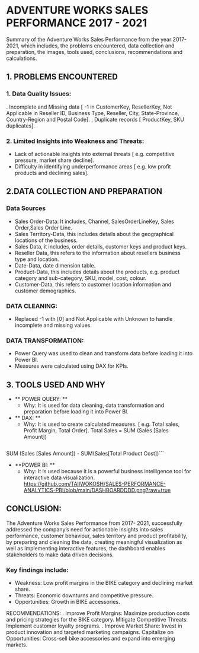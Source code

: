 # ADVENTURE WORKS SALES PERFORMANCE 2017 - 2021
Summary of the Adventure Works Sales Performance from the year 2017- 2021, which includes, the problems encountered, data collection and preparation, the images, tools used, conclusions, recommendations and calculations.
## 1.	PROBLEMS ENCOUNTERED
### 1.	Data Quality Issues:
. Incomplete and Missing data [ -1 in CustomerKey, ResellerKey, Not Applicable in Reseller ID, Business Type, Reseller, City, State-Province, Country-Region and Postal Code].
. Duplicate records [ ProductKey, SKU duplicates].
### 2.	Limited Insights into Weakness and Threats:
- Lack of actionable insights into external threats [ e.g. competitive pressure,                         market share decline].
- Difficulty in identifying underperformance areas [ e.g. low profit products and declining sales].
## 2.DATA COLLECTION AND PREPARATION
### Data Sources
- Sales Order-Data: It includes, Channel, SalesOrderLineKey, Sales Order,Sales Order Line.
- Sales Territory-Data, this includes details about the geographical locations of the business.
- Sales Data, it includes, order details, customer keys and product keys.
- Reseller Data, this refers to the information about resellers business type and location.
- Date-Data, date dimension table.
- Product-Data, this includes details about the products, e.g. product category and sub-category, SKU, model, cost, colour.
- Customer-Data, this refers to customer location information and customer demographics.

### DATA CLEANING:
- Replaced -1 with [0] and Not Applicable with Unknown to handle incomplete and missing values.

### DATA TRANSFORMATION:
- Power Query was used to clean and transform data before loading it into Power BI.
- Measures were calculated using DAX for KPIs.

## 3. TOOLS USED AND WHY
   - ** POWER QUERY: **
      - Why: It is used for data cleaning, data transformation and preparation before loading it into Power BI.
- ** DAX: **
     - Why: It is used to create calculated measures. [ e.g. Total sales, Profit Margin, Total Order]. Total Sales = SUM (Sales [Sales Amount])
       ```          Profit Margin = 
SUM (Sales [Sales Amount]) - SUM(Sales[Total Product Cost])```

- **POWER BI: **
     - Why: It is used because it is a powerful business intelligence tool for interactive data visualization.
 https://github.com/TAIIWOKOSH/SALES-PERFORMANCE-ANALYTICS-PBI/blob/main/DASHBOARDDDD.png?raw=true

## CONCLUSION:
The Adventure Works Sales Performance from 2017- 2021, successfully addressed the company’s need for actionable insights into sales performance, customer behaviour, sales territory and product profitability, by preparing and cleaning the data, creating meaningful visualization as well as implementing interactive features, the dashboard enables stakeholders to make data driven decisions.
### Key findings include: 
-  Weakness: Low profit margins in the BIKE category and declining market share.
-  Threats: Economic downturns and competitive pressure.
- Opportunities: Growth in BIKE accessories.

RECOMMENDATIONS:
. Improve Profit Margins: Maximize production costs and pricing strategies for the BIKE category.
Mitigate Competitive Threats: Implement customer loyalty programs.
. Improve Market Share: Invest in product innovation and targeted marketing campaigns.
Capitalize on Opportunities: Cross-sell bike accessories and expand into emerging markets.

      
